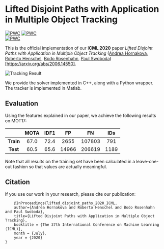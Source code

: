 #  Lifted Disjoint Paths with Application in Multiple Object Tracking

[![PWC](https://img.shields.io/endpoint.svg?url=https://paperswithcode.com/badge/lifted-disjoint-paths-with-application-in-1/multi-object-tracking-on-2d-mot-2015)](https://paperswithcode.com/sota/multi-object-tracking-on-2d-mot-2015?p=lifted-disjoint-paths-with-application-in-1) [![PWC](https://img.shields.io/endpoint.svg?url=https://paperswithcode.com/badge/lifted-disjoint-paths-with-application-in-1/multi-object-tracking-on-mot16)](https://paperswithcode.com/sota/multi-object-tracking-on-mot16?p=lifted-disjoint-paths-with-application-in-1)  	
[![PWC](https://img.shields.io/endpoint.svg?url=https://paperswithcode.com/badge/lifted-disjoint-paths-with-application-in-1/multi-object-tracking-on-mot17)](https://paperswithcode.com/sota/multi-object-tracking-on-mot17?p=lifted-disjoint-paths-with-application-in-1)

This is the official implementation of our **ICML 2020** paper *Lifted Disjoint Paths with Application in Multiple Object Tracking* ([Andrea Hornakova](https://www.mpi-inf.mpg.de/departments/computer-vision-and-machine-learning/people/andrea-hornakova), [Roberto Henschel](http://www.tnt.uni-hannover.de/staff/henschel/), [Bodo Rosenhahn](http://www.tnt.uni-hannover.de/en/staff/rosenhahn/), [Paul Swoboda](https://www.mpi-inf.mpg.de/departments/computer-vision-and-machine-learning/people/paul-swoboda/)) [https://arxiv.org/abs/2006.14550].


![Tracking Result](data/output.gif)

We provide the solver implemented in C++, along with a Python wrapper.
The tracker is implemented in Matlab.



## Evaluation
Using the features explained in our paper, we achieve the following results on MOT17:


|           | MOTA         | IDF1           |       FP     |     FN     |     IDs      |
|  :---:    | :---:        |     :---:      |    :---:     | :---:      |    :---:     |
| **Train** |     67.0     |     72.4       |    2655      |   107803   |     791      |
| **Test**  |     60.5     |     65.6       |    14966     | 206619     |     1189     |


Note that all results on the training set have been calculated in a leave-one-out fashion so that values are actually meaningful. 

## Citation
If you use our work in your research, please cite our publication:
```
    @InProceedings{lifted_disjoint_paths_2020_ICML,
    author={Andrea Hornakova and Roberto Henschel and Bodo Rosenhahn and Paul Swoboda},
    title={Lifted Disjoint Paths with Application in Multiple Object Tracking},
    booktitle = {The 37th International Conference on Machine Learning (ICML)},
    month = {July},
    year = {2020}
}
```



